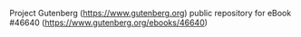 Project Gutenberg (https://www.gutenberg.org) public repository for eBook #46640 (https://www.gutenberg.org/ebooks/46640)
